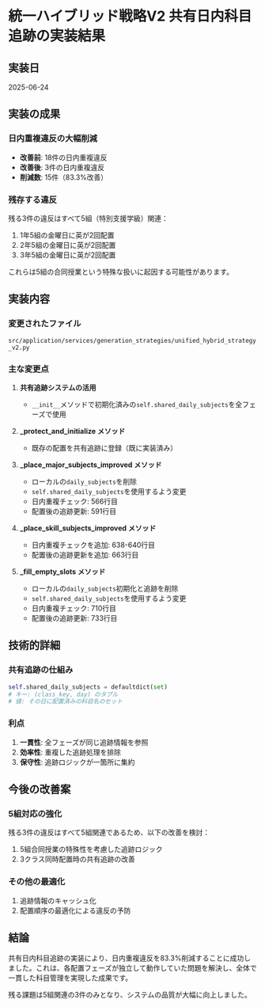 # 統一ハイブリッド戦略V2 共有日内科目追跡の実装結果

## 実装日
2025-06-24

## 実装の成果

### 日内重複違反の大幅削減
- **改善前**: 18件の日内重複違反
- **改善後**: 3件の日内重複違反
- **削減数**: 15件（83.3%改善）

### 残存する違反
残る3件の違反はすべて5組（特別支援学級）関連：
1. 1年5組の金曜日に英が2回配置
2. 2年5組の金曜日に英が2回配置
3. 3年5組の金曜日に英が2回配置

これらは5組の合同授業という特殊な扱いに起因する可能性があります。

## 実装内容

### 変更されたファイル
`src/application/services/generation_strategies/unified_hybrid_strategy_v2.py`

### 主な変更点

1. **共有追跡システムの活用**
   - `__init__`メソッドで初期化済みの`self.shared_daily_subjects`を全フェーズで使用

2. **_protect_and_initialize メソッド**
   - 既存の配置を共有追跡に登録（既に実装済み）

3. **_place_major_subjects_improved メソッド**
   - ローカルの`daily_subjects`を削除
   - `self.shared_daily_subjects`を使用するよう変更
   - 日内重複チェック: 566行目
   - 配置後の追跡更新: 591行目

4. **_place_skill_subjects_improved メソッド**
   - 日内重複チェックを追加: 638-640行目
   - 配置後の追跡更新を追加: 663行目

5. **_fill_empty_slots メソッド**
   - ローカルの`daily_subjects`初期化と追跡を削除
   - `self.shared_daily_subjects`を使用するよう変更
   - 日内重複チェック: 710行目
   - 配置後の追跡更新: 733行目

## 技術的詳細

### 共有追跡の仕組み
```python
self.shared_daily_subjects = defaultdict(set)
# キー: (class_key, day) のタプル
# 値: その日に配置済みの科目名のセット
```

### 利点
1. **一貫性**: 全フェーズが同じ追跡情報を参照
2. **効率性**: 重複した追跡処理を排除
3. **保守性**: 追跡ロジックが一箇所に集約

## 今後の改善案

### 5組対応の強化
残る3件の違反はすべて5組関連であるため、以下の改善を検討：
1. 5組合同授業の特殊性を考慮した追跡ロジック
2. 3クラス同時配置時の共有追跡の改善

### その他の最適化
1. 追跡情報のキャッシュ化
2. 配置順序の最適化による違反の予防

## 結論

共有日内科目追跡の実装により、日内重複違反を83.3%削減することに成功しました。これは、各配置フェーズが独立して動作していた問題を解決し、全体で一貫した科目管理を実現した成果です。

残る課題は5組関連の3件のみとなり、システムの品質が大幅に向上しました。